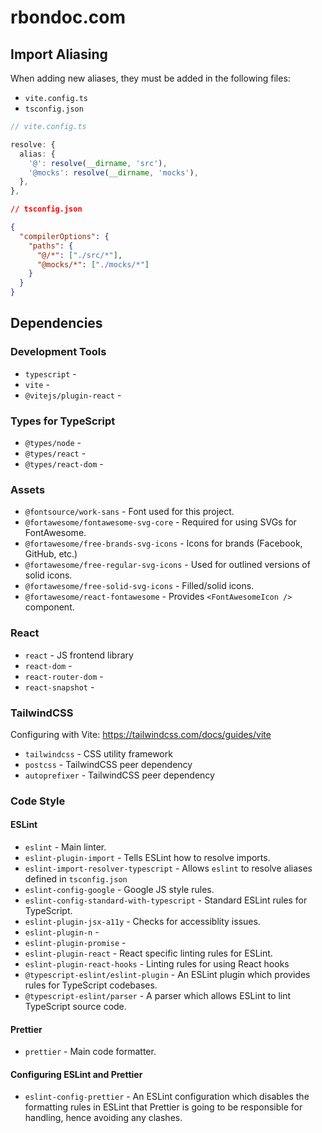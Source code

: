 # rbondoc.com

## Import Aliasing

When adding new aliases, they must be added in the following files:

- `vite.config.ts`
- `tsconfig.json`

```ts
// vite.config.ts

resolve: {
  alias: {
    '@': resolve(__dirname, 'src'),
    '@mocks': resolve(__dirname, 'mocks'),
  },
},
```

```json
// tsconfig.json

{
  "compilerOptions": {
    "paths": {
      "@/*": ["./src/*"],
      "@mocks/*": ["./mocks/*"]
    }
  }
}
```

## Dependencies

### Development Tools

- `typescript` -
- `vite` -
- `@vitejs/plugin-react` -

### Types for TypeScript

- `@types/node` -
- `@types/react` -
- `@types/react-dom` -

### Assets

- `@fontsource/work-sans` - Font used for this project.
- `@fortawesome/fontawesome-svg-core` - Required for using SVGs for FontAwesome.
- `@fortawesome/free-brands-svg-icons` - Icons for brands (Facebook, GitHub, etc.)
- `@fortawesome/free-regular-svg-icons` - Used for outlined versions of solid icons.
- `@fortawesome/free-solid-svg-icons` - Filled/solid icons.
- `@fortawesome/react-fontawesome` - Provides `<FontAwesomeIcon />` component.

### React

- `react` - JS frontend library
- `react-dom` -
- `react-router-dom` -
- `react-snapshot` -

### TailwindCSS

Configuring with Vite: https://tailwindcss.com/docs/guides/vite

- `tailwindcss` - CSS utility framework
- `postcss` - TailwindCSS peer dependency
- `autoprefixer` - TailwindCSS peer dependency

### Code Style

#### ESLint

- `eslint` - Main linter.
- `eslint-plugin-import` - Tells ESLint how to resolve imports.
- `eslint-import-resolver-typescript` - Allows `eslint` to resolve aliases defined in `tsconfig.json`
- `eslint-config-google` - Google JS style rules.
- `eslint-config-standard-with-typescript` - Standard ESLint rules for TypeScript.
- `eslint-plugin-jsx-a11y` - Checks for accessiblity issues.
- `eslint-plugin-n` -
- `eslint-plugin-promise` -
- `eslint-plugin-react` - React specific linting rules for ESLint.
- `eslint-plugin-react-hooks` - Linting rules for using React hooks
- `@typescript-eslint/eslint-plugin` - An ESLint plugin which provides rules for TypeScript codebases.
- `@typescript-eslint/parser` - A parser which allows ESLint to lint TypeScript source code.

#### Prettier

- `prettier` - Main code formatter.

#### Configuring ESLint and Prettier

- `eslint-config-prettier` - An ESLint configuration which disables the formatting rules in ESLint that Prettier is going to be responsible for handling, hence avoiding any clashes.
